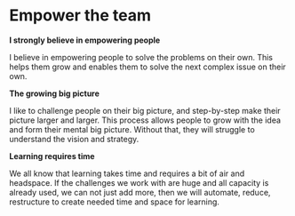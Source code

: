# Empower the team

**I strongly believe in empowering people**

I believe in empowering people to solve the problems on their own. This helps them grow and enables them to solve the next complex issue on their own.

**The growing big picture**

I like to challenge people on their big picture, and step-by-step make their picture larger and larger. This process allows people to grow with the idea and form their mental big picture.  Without that, they will struggle to understand the vision and strategy.

**Learning requires time**

We all know that learning takes time and requires a bit of air and headspace. If the challenges we work with are huge and all capacity is already used, we can not just add more, then we will automate, reduce, restructure to create needed time and space for learning.